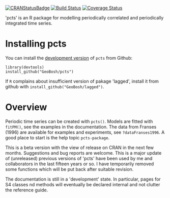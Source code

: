 [![CRANStatusBadge](http://www.r-pkg.org/badges/version/pcts)](https://cran.r-project.org/package=pcts)
[![Build Status](https://travis-ci.com/GeoBosh/pcts.svg?branch=master)](https://travis-ci.com/GeoBosh/pcts)
[![Coverage Status](https://coveralls.io/repos/github/GeoBosh/pcts/badge.svg?branch=master)](https://coveralls.io/github/GeoBosh/pcts?branch=master)


'pcts' is an R package for modelling periodically correlated and periodically
integrated time series.


# Installing pcts


You can install the [development version](https://github.com/GeoBosh/pcts) of
`pcts` from Github:

    library(devtools)
    install_github("GeoBosh/pcts")

If `R` complains about insufficient version of pakage 'lagged', install it from
github with `install_github("GeoBosh/lagged")`.


# Overview

Periodic time series can be created with `pcts()`. Models are fitted with
`fitPM()`, see the examples in the documentation.  The data from Franses (1996)
are available for examples and experiments, see `?dataFranses1996`.  A good
place to start is the help topic `pcts-package`.


This is a beta version with the view of release on CRAN in the next few months.
Suggestions and bug reports are welcome.  This is a major update of (unreleased)
previous versions of 'pcts' have been used by me and collaborators in the last
fifteen years or so.  I have temporarily removed some functions which will be
put back after suitable revision.

The documentation is still in a 'development' state. In particular, pages for S4
classes nd methods will eventually be declared internal and not clutter the
reference guide. 










